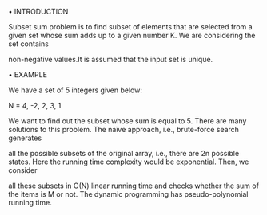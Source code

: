  • INTRODUCTION

 Subset sum problem is to find subset of elements that are selected from a given set whose sum adds up to a given number K. We are considering the set contains 
 
 non-negative values.It is assumed that the input set is unique.
 
• EXAMPLE

We have a set of 5 integers given below:

N = 4, -2, 2, 3, 1

We want to find out the subset whose sum is equal to 5. There are many solutions to this problem. The naïve approach, i.e., brute-force search generates 

all the possible subsets of the original array, i.e., there are 2n possible states. Here the running time complexity would be exponential. Then, we consider 

all these subsets in O(N) linear running time and checks whether the sum of the items is M or not. The dynamic programming has pseudo-polynomial running time.

